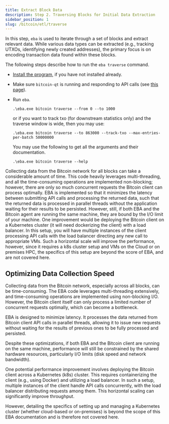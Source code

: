 ```yaml
---
title: Extract Block Data
description: Step 2. Traversing Blocks for Initial Data Extraction
sidebar_position: 1
slug: /bitcoin/etl/traverse
---
```


In this step, `eba` is used to iterate through a set of blocks and extract relevant data. 
While various data types can be extracted (e.g., tracking UTXOs, identifying newly created addresses), 
the primary focus is on encoding transaction data found within these blocks. 

The following steps describe how to run the `eba traverse` command.


- [Install the program](/gs/installation.md), if you have not installed already.

- Make sure `bitcoin-qt` is running and responding to API calls (see [this page](./s1-sync-bitcoin.mdx)).

- Run `eba`.

    ```shell
    .\eba.exe bitcoin traverse --from 0 --to 1000
    ```

    or if you want to track txo (for downstream statistics only) and the traverse window is wide, then you may use:

    ```shell
    .\eba.exe bitcoin traverse --to 863000 --track-txo --max-entries-per-batch 50000000
    ```

    You may use the following to get all the arguments and their documentation.

    ```shell
    .\eba.exe bitcoin traverse --help
    ```

Collecting data from the Bitcoin network for all blocks can take a considerable amount of time. 
This code heavily leverages multi-threading, and all the time-consuming operations are implemented non-blocking;
however, there are only so much concurrent requests the Bitcoin client can process optimally. 
EBA is implemented so that it minimizes the latency between submitting API calls and processing the returned data, 
such that the returned data is processed in parallel threads without the application 
waiting for their results to be persisted. However, still, if both EBA and the Bitcoin agent are 
running the same machine, they are bound by the I/O limit of your machine. 
One improvement would be deploying the Bitcoin client on a Kubernetes cluster 
(it will need dockerizing the client) with a load balancer. 
In this setup, you will have multiple instances of the client processing API calls with the 
load balancer directing any new call to appropriate VMs. 
Such a horizontal scale will improve the performance, however, since it requires a k8s cluster setup and VMs on 
the Cloud or on premises HPC, the specifics of this setup are beyond the score of EBA, and are not covered here.



## Optimizing Data Collection Speed

Collecting data from the Bitcoin network, especially across all blocks, can be time-consuming. 
The EBA code leverages multi-threading extensively, and time-consuming operations are implemented 
using non-blocking I/O. However, the Bitcoin client itself can only process a limited number of 
concurrent requests optimally, which can become a bottleneck.

EBA is designed to minimize latency. It processes the data returned from Bitcoin client API calls in parallel threads, 
allowing it to issue new requests without waiting for the results of previous ones to be fully processed and persisted.

Despite these optimizations, if both EBA and the Bitcoin client are running on the same machine, 
performance will still be constrained by the shared hardware resources, particularly I/O limits (disk speed and network bandwidth).

One potential performance improvement involves deploying the Bitcoin client across a Kubernetes (k8s) cluster. 
This requires containerizing the client (e.g., using Docker) and utilizing a load balancer. 
In such a setup, multiple instances of the client handle API calls concurrently, with the load balancer 
distributing requests among them. This horizontal scaling can significantly improve throughput.

However, detailing the specifics of setting up and managing a Kubernetes cluster (whether cloud-based or on-premises) 
is beyond the scope of this EBA documentation and is therefore not covered here.
